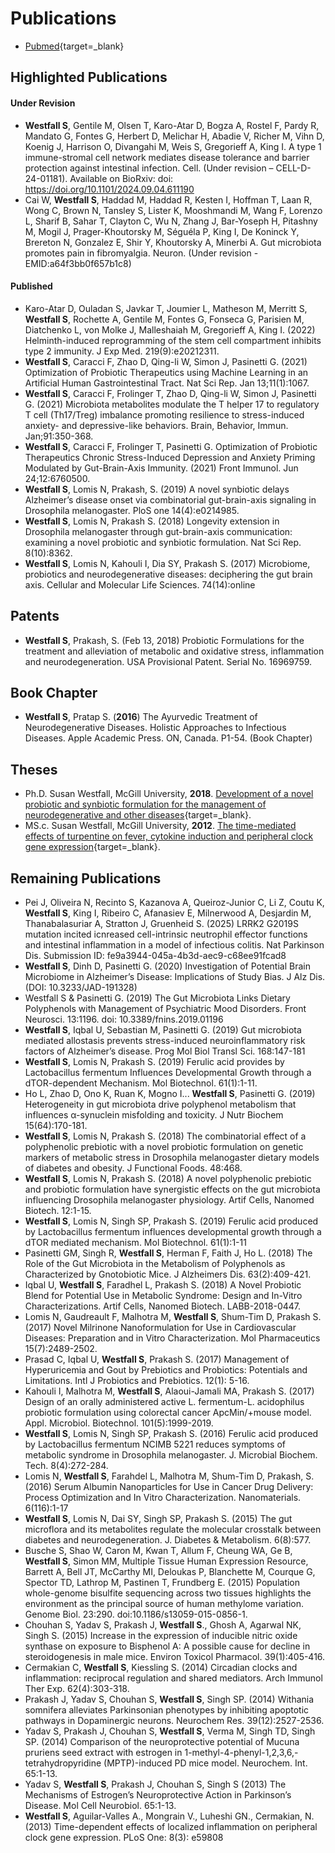 # Publications

- [Pubmed](https://www.ncbi.nlm.nih.gov/myncbi/susan.westfall.1/bibliography/public/){target=_blank}

## Highlighted Publications
#### Under Revision
- **Westfall S**, Gentile M, Olsen T, Karo-Atar D, Bogza A, Rostel F, Pardy R, Mandato G, Fontes G, Herbert D, Melichar H, Abadie V, Richer M, Vihn D, Koenig J, Harrison O, Divangahi M, Weis S, Gregorieff A, King I. A type 1 immune-stromal cell network mediates disease tolerance and barrier protection against intestinal infection. Cell. (Under revision – CELL-D-24-01181). Available on BioRxiv: doi: https://doi.org/10.1101/2024.09.04.611190
- Cai W, **Westfall S**, Haddad M, Haddad R, Kesten I, Hoffman T, Laan R, Wong C, Brown N, Tansley S, Lister K, Mooshmandi M, Wang F, Lorenzo L, Sharif B,  Sahar T, Clayton C, Wu N, Zhang J, Bar-Yoseph H, Pitashny M, Mogil J, Prager-Khoutorsky M, Séguéla P, King I, De Koninck Y, Brereton N, Gonzalez E, Shir Y, Khoutorsky A, Minerbi A. Gut microbiota promotes pain in fibromyalgia. Neuron. (Under revision - EMID:a64f3bb0f657b1c8)

#### Published
- Karo-Atar D, Ouladan S, Javkar T, Joumier L, Matheson M, Merritt S, **Westfall S**, Rochette A, Gentile M, Fontes G, Fonseca G, Parisien M, Diatchenko L, von Molke J, Malleshaiah M, Gregorieff A, King I. (2022) Helminth-induced reprogramming of the stem cell compartment inhibits type 2 immunity. J Exp Med. 219(9):e20212311.
- **Westfall S**, Caracci F, Zhao D, Qing-li W, Simon J, Pasinetti G. (2021) Optimization of Probiotic Therapeutics using Machine Learning in an Artificial Human Gastrointestinal Tract. Nat Sci Rep. Jan 13;11(1):1067. 
- **Westfall S**, Caracci F, Frolinger T, Zhao D, Qing-li W, Simon J, Pasinetti G. (2021) Microbiota metabolites modulate the T helper 17 to regulatory T cell (Th17/Treg) imbalance promoting resilience to stress-induced anxiety- and depressive-like behaviors. Brain, Behavior, Immun. Jan;91:350-368. 
- **Westfall S**, Caracci F, Frolinger T, Pasinetti G. Optimization of Probiotic Therapeutics Chronic Stress-Induced Depression and Anxiety Priming Modulated by Gut-Brain-Axis Immunity. (2021) Front Immunol. Jun 24;12:6760500. 
- **Westfall S**, Lomis N, Prakash, S. (2019) A novel synbiotic delays Alzheimer’s disease onset via combinatorial gut-brain-axis signaling in Drosophila melanogaster. PloS one 14(4):e0214985.
- **Westfall S**, Lomis N, Prakash S. (2018) Longevity extension in Drosophila melanogaster through gut-brain-axis communication: examining a novel probiotic and synbiotic formulation. Nat Sci Rep. 8(10):8362.
- **Westfall S**, Lomis N, Kahouli I, Dia SY, Prakash S. (2017) Microbiome, probiotics and neurodegenerative diseases: deciphering the gut brain axis. Cellular and Molecular Life Sciences. 74(14):online

## Patents
- **Westfall S**, Prakash, S. (Feb 13, 2018) Probiotic Formulations for the treatment and alleviation of metabolic and oxidative stress, inflammation and neurodegeneration. USA Provisional Patent. Serial No. 16969759.

## Book Chapter
 - **Westfall S**, Pratap S. (**2016**) The Ayurvedic Treatment of Neurodegenerative Diseases. Holistic Approaches to Infectious Diseases. Apple Academic Press. ON, Canada. P1-54. (Book Chapter)
 
## Theses
- Ph.D. Susan Westfall, McGill University, **2018**. [Development of a novel probiotic and synbiotic formulation for the management of neurodegenerative and other diseases](https://escholarship.mcgill.ca/concern/theses/1z40kw22q?locale=en){target=_blank}.
- MS.c. Susan Westfall, McGill University, **2012**. [The time-mediated effects of turpentine on fever, cytokine induction and peripheral clock gene expression](https://escholarship.mcgill.ca/concern/theses/p8418s33g?locale=en){target=_blank}.

## Remaining Publications
 - Pei J, Oliveira N, Recinto S, Kazanova A, Queiroz-Junior C, Li Z, Coutu K, **Westfall S**, King I, Ribeiro C, Afanasiev E, Milnerwood A, Desjardin M, Thanabalasuriar A, Stratton J, Gruenheid S. (2025) LRRK2 G2019S mutation incited icnreased cell-intrinsic neutrophil effector functions and intestinal inflammation in a model of infectious colitis. Nat Parkinson Dis. Submission ID: fe9a3944-045a-4b3d-aec9-c68ee91fcad8
 - **Westfall S**, Dinh D, Pasinetti G. (2020) Investigation of Potential Brain Microbiome in Alzheimer’s Disease: Implications of Study Bias. J Alz Dis. (DOI: 10.3233/JAD-191328)
 - Westfall S & Pasinetti G. (2019) The Gut Microbiota Links Dietary Polyphenols with Management of Psychiatric Mood Disorders. Front Neurosci. 13:1196. doi: 10.3389/fnins.2019.01196
 - **Westfall S**, Iqbal U, Sebastian M, Pasinetti G. (2019) Gut microbiota mediated allostasis prevents stress-induced neuroinflammatory risk factors of Alzheimer’s disease. Prog Mol Biol Transl Sci. 168:147-181
 - **Westfall S**, Lomis N, Prakash S. (2019) Ferulic acid provides by Lactobacillus fermentum Influences Developmental Growth through a dTOR-dependent Mechanism. Mol Biotechnol. 61(1):1-11. 
 - Ho L, Zhao D, Ono K, Ruan K, Mogno I... **Westfall S**, Pasinetti G. (2019) Heterogeneity in gut microbiota drive polyphenol metabolism that influences α-synuclein misfolding and toxicity. J Nutr Biochem 15(64):170-181.
 - **Westfall S**, Lomis N, Prakash S. (2018) The combinatorial effect of a polyphenolic prebiotic with a novel probiotic formulation on genetic markers of metabolic stress in Drosophila melanogaster dietary models of diabetes and obesity. J Functional Foods. 48:468.
 - **Westfall S**, Lomis N, Prakash S. (2018) A novel polyphenolic prebiotic and probiotic formulation have synergistic effects on the gut microbiota influencing Drosophila melanogaster physiology. Artif Cells, Nanomed Biotech. 12:1-15.
 - **Westfall S**, Lomis N, Singh SP, Prakash S. (2019) Ferulic acid produced by Lactobacillus fermentum influences developmental growth through a dTOR mediated mechanism. Mol Biotechnol. 61(1):1-11
 - Pasinetti GM, Singh R, **Westfall S**, Herman F, Faith J, Ho L. (2018) The Role of the Gut Microbiota in the Metabolism of Polyphenols as Characterized by Gnotobiotic Mice. J Alzheimers Dis. 63(2):409-421.
 - Iqbal U, **Westfall S**, Faradhel L, Prakash S. (2018) A Novel Probiotic Blend for Potential Use in Metabolic Syndrome: Design and In-Vitro Characterizations. Artif Cells, Nanomed Biotech. LABB-2018-0447.
 - Lomis N, Gaudreault F, Malhotra M, **Westfall S**, Shum-Tim D, Prakash S. (2017) Novel Milrinone Nanoformulation for Use in Cardiovascular Diseases: Preparation and in Vitro Characterization. Mol Pharmaceutics 15(7):2489-2502.
 - Prasad C, Iqbal U, **Westfall S**, Prakash S. (2017) Management of Hyperuricemia and Gout by Prebiotics and Probiotics: Potentials and Limitations. Intl J Probiotics and Prebiotics. 12(1): 5-16.
 - Kahouli I, Malhotra M, **Westfall S**, Alaoui-Jamali MA, Prakash S. (2017) Design of an orally administered active L. fermentum-L. acidophilus probiotic formulation using colorectal cancer ApcMin/+mouse model. Appl. Microbiol. Biotechnol. 101(5):1999-2019.
 - **Westfall S**, Lomis N, Singh SP, Prakash S. (2016) Ferulic acid produced by Lactobacillus fermentum NCIMB 5221 reduces symptoms of metabolic syndrome in Drosophila melanogaster. J. Microbial Biochem. Tech. 8(4):272-284.
 - Lomis N, **Westfall S**, Farahdel L, Malhotra M, Shum-Tim D, Prakash, S. (2016) Serum Albumin Nanoparticles for Use in Cancer Drug Delivery: Process Optimization and In Vitro Characterization. Nanomaterials. 6(116):1-17
 - **Westfall S**, Lomis N, Dai SY, Singh SP, Prakash S. (2015) The gut microflora and its metabolites regulate the molecular crosstalk between diabetes and neurodegeneration. J. Diabetes & Metabolism. 6(8):577.
 - Busche S, Shao W, Caron M, Kwan T, Allum F, Cheung WA, Ge B, **Westfall S**, Simon MM, Multiple Tissue Human Expression Resource, Barrett A, Bell JT, McCarthy MI, Deloukas P, Blanchette M, Courque G, Spector TD, Lathrop M, Pastinen T, Frundberg E. (2015) Population whole-genome bisulfite sequencing across two tissues highlights the environment as the principal source of human methylome variation. Genome Biol. 23:290. doi:10.1186/s13059-015-0856-1.
 - Chouhan S, Yadav S, Prakash J, **Westfall S**., Ghosh A, Agarwal NK, Singh S. (2015) Increase in the expression of inducible nitric oxide synthase on exposure to Bisphenol A: A possible cause for decline in steroidogenesis in male mice. Environ Toxicol Pharmacol. 39(1):405-416.
 - Cermakian C, **Westfall S**, Kiessling S. (2014) Circadian clocks and inflammation: reciprocal regulation and shared mediators. Arch Immunol Ther Exp. 62(4):303-318.
 - Prakash J, Yadav S, Chouhan S, **Westfall S**, Singh SP. (2014) Withania somnifera alleviates Parkinsonian phenotypes by inhibiting apoptotic pathways in Dopaminergic neurons. Neurochem Res. 39(12):2527-2536.
 - Yadav S, Prakash J, Chouhan S, **Westfall S**, Verma M, Singh TD, Singh SP. (2014) Comparison of the neuroprotective potential of Mucuna pruriens seed extract with estrogen in 1-methyl-4-phenyl-1,2,3,6,-tetrahydropyridine (MPTP)-induced PD mice model. Neurochem. Int. 65:1-13.
 - Yadav S, **Westfall S**, Prakash J, Chouhan S, Singh S (2013) The Mechanisms of Estrogen’s Neuroprotective Action in Parkinson’s Disease. Mol Cell Neurobiol. 65:1-13. 
 - **Westfall S**, Aguilar-Valles A., Mongrain V., Luheshi GN., Cermakian, N. (2013) Time-dependent effects of localized inflammation on peripheral clock gene expression. PLoS One: 8(3): e59808
